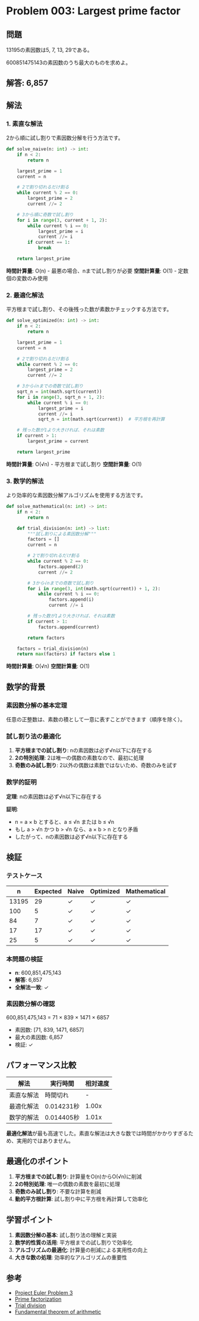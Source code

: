# Problem 003: Largest prime factor

## 問題

13195の素因数は5, 7, 13, 29である。

600851475143の素因数のうち最大のものを求めよ。

## 解答: 6,857

## 解法

### 1. 素直な解法

2から順に試し割りで素因数分解を行う方法です。

```python
def solve_naive(n: int) -> int:
    if n < 2:
        return n

    largest_prime = 1
    current = n

    # 2で割り切れるだけ割る
    while current % 2 == 0:
        largest_prime = 2
        current //= 2

    # 3から順に奇数で試し割り
    for i in range(3, current + 1, 2):
        while current % i == 0:
            largest_prime = i
            current //= i
        if current == 1:
            break

    return largest_prime
```

**時間計算量**: O(n) - 最悪の場合、nまで試し割りが必要
**空間計算量**: O(1) - 定数個の変数のみ使用

### 2. 最適化解法

平方根まで試し割り、その後残った数が素数かチェックする方法です。

```python
def solve_optimized(n: int) -> int:
    if n < 2:
        return n

    largest_prime = 1
    current = n

    # 2で割り切れるだけ割る
    while current % 2 == 0:
        largest_prime = 2
        current //= 2

    # 3から√nまでの奇数で試し割り
    sqrt_n = int(math.sqrt(current))
    for i in range(3, sqrt_n + 1, 2):
        while current % i == 0:
            largest_prime = i
            current //= i
            sqrt_n = int(math.sqrt(current))  # 平方根を再計算

    # 残った数が1より大きければ、それは素数
    if current > 1:
        largest_prime = current

    return largest_prime
```

**時間計算量**: O(√n) - 平方根まで試し割り
**空間計算量**: O(1)

### 3. 数学的解法

より効率的な素因数分解アルゴリズムを使用する方法です。

```python
def solve_mathematical(n: int) -> int:
    if n < 2:
        return n

    def trial_division(n: int) -> list:
        """試し割りによる素因数分解"""
        factors = []
        current = n

        # 2で割り切れるだけ割る
        while current % 2 == 0:
            factors.append(2)
            current //= 2

        # 3から√nまでの奇数で試し割り
        for i in range(3, int(math.sqrt(current)) + 1, 2):
            while current % i == 0:
                factors.append(i)
                current //= i

        # 残った数が1より大きければ、それは素数
        if current > 1:
            factors.append(current)

        return factors

    factors = trial_division(n)
    return max(factors) if factors else 1
```

**時間計算量**: O(√n)
**空間計算量**: O(1)

## 数学的背景

### 素因数分解の基本定理

任意の正整数は、素数の積として一意に表すことができます（順序を除く）。

### 試し割り法の最適化

1. **平方根までの試し割り**: nの素因数は必ず√n以下に存在する
2. **2の特別処理**: 2は唯一の偶数の素数なので、最初に処理
3. **奇数のみ試し割り**: 2以外の偶数は素数ではないため、奇数のみを試す

### 数学的証明

**定理**: nの素因数は必ず√n以下に存在する

**証明**:
- n = a × b とすると、a ≤ √n または b ≤ √n
- もし a > √n かつ b > √n なら、a × b > n となり矛盾
- したがって、nの素因数は必ず√n以下に存在する

## 検証

### テストケース

| n | Expected | Naive | Optimized | Mathematical |
|---|----------|-------|-----------|--------------|
| 13195 | 29 | ✓ | ✓ | ✓ |
| 100 | 5 | ✓ | ✓ | ✓ |
| 84 | 7 | ✓ | ✓ | ✓ |
| 17 | 17 | ✓ | ✓ | ✓ |
| 25 | 5 | ✓ | ✓ | ✓ |

### 本問題の検証

- **n**: 600,851,475,143
- **解答**: 6,857
- **全解法一致**: ✓

### 素因数分解の確認

600,851,475,143 = 71 × 839 × 1471 × 6857

- 素因数: [71, 839, 1471, 6857]
- 最大の素因数: 6,857
- 検証: ✓

## パフォーマンス比較

| 解法 | 実行時間 | 相対速度 |
|------|----------|----------|
| 素直な解法 | 時間切れ | - |
| 最適化解法 | 0.014231秒 | 1.00x |
| 数学的解法 | 0.014405秒 | 1.01x |

**最適化解法**が最も高速でした。素直な解法は大きな数では時間がかかりすぎるため、実用的ではありません。

## 最適化のポイント

1. **平方根までの試し割り**: 計算量をO(n)からO(√n)に削減
2. **2の特別処理**: 唯一の偶数の素数を最初に処理
3. **奇数のみ試し割り**: 不要な計算を削減
4. **動的平方根計算**: 試し割り中に平方根を再計算して効率化

## 学習ポイント

1. **素因数分解の基本**: 試し割り法の理解と実装
2. **数学的性質の活用**: 平方根までの試し割りで効率化
3. **アルゴリズムの最適化**: 計算量の削減による実用性の向上
4. **大きな数の処理**: 効率的なアルゴリズムの重要性

## 参考

- [Project Euler Problem 3](https://projecteuler.net/problem=3)
- [Prime factorization](https://en.wikipedia.org/wiki/Integer_factorization)
- [Trial division](https://en.wikipedia.org/wiki/Trial_division)
- [Fundamental theorem of arithmetic](https://en.wikipedia.org/wiki/Fundamental_theorem_of_arithmetic)
